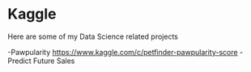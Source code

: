# Kaggle
Here are some of my Data Science related projects




-Pawpularity https://www.kaggle.com/c/petfinder-pawpularity-score
-Predict Future Sales 
